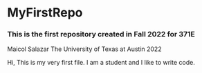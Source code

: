 # MyFirstRepo

### This is the first repository created in Fall 2022 for 371E

Maicol Salazar The University of Texas at Austin 2022


Hi, This is my very first file. I am a student and I like to write code.
